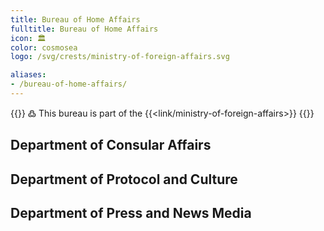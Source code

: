 ```yaml
---
title: Bureau of Home Affairs
fulltitle: Bureau of Home Affairs
icon: 🏛️
color: cosmosea
logo: /svg/crests/ministry-of-foreign-affairs.svg

aliases:
- /bureau-of-home-affairs/
---
```

{{<note>}}
߷ This bureau is part of the {{<link/ministry-of-foreign-affairs>}}
{{</note>}}

## Department of Consular Affairs
## Department of Protocol and Culture
## Department of Press and News Media